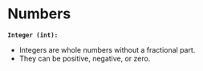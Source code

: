 # Numbers

**`Integer (int):`**

- Integers are whole numbers without a fractional part.
- They can be positive, negative, or zero.
